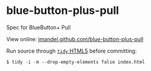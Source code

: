 blue-button-plus-pull
=====================

Spec for BlueButton+ Pull

View online: [jmandel.github.com/blue-button-plus-pull](http://jmandel.github.com/blue-button-plus-pull)

Run source through [`tidy` HTML5](https://github.com/w3c/tidy-html5) before committing:

```
$ tidy -i -m --drop-empty-elements false index.html
```
